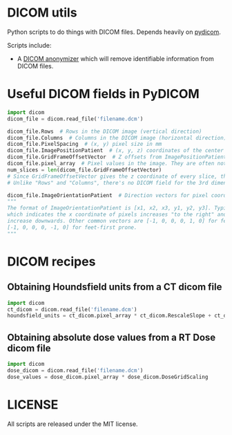 # DICOM utils

Python scripts to do things with DICOM files. Depends heavily on [pydicom](https://github.com/darcymason/pydicom).

Scripts include:

* A [DICOM anonymizer](https://github.com/marenaud/DICOM_utils/wiki/DICOM-Anonymizer) which will remove identifiable information from DICOM files.


# Useful DICOM fields in PyDICOM
```python
import dicom
dicom_file = dicom.read_file('filename.dcm')

dicom_file.Rows  # Rows in the DICOM image (vertical direction)
dicom_file.Columns  # Columns in the DICOM image (horizontal direction)
dicom_file.PixelSpacing  # (x, y) pixel size in mm
dicom_file.ImagePositionPatient  # (x, y, z) coordinates of the center of the top left pixel in the image in mm.
dicom_file.GridFrameOffsetVector  # Z offsets from ImagePositionPatient of each grid slice.
dicom_file.pixel_array  # Pixel values in the image. They are often not in the right units, see below for conversion.
num_slices = len(dicom_file.GridFrameOffsetVector)
# Since GridFrameOffsetVector gives the z coordinate of every slice, the size of the array is the number of slices.
# Unlike "Rows" and "Columns", there's no DICOM field for the 3rd dimension.

dicom_file.ImageOrientationPatient  # Direction vectors for pixel coordinates.
"""
The format of ImageOrientationPatient is [x1, x2, x3, y1, y2, y3]. Typical images are [1, 0, 0, 0, 1, 0]
which indicates the x coordinate of pixels increases "to the right" and the y coordinates
increase downwards. Other common vectors are [-1, 0, 0, 0, 1, 0] for feet-first supine patients and
[-1, 0, 0, 0, -1, 0] for feet-first prone.
"""
```


# DICOM recipes

## Obtaining Houndsfield units from a CT dicom file

```python
import dicom
ct_dicom = dicom.read_file('filename.dcm')
houndsfield_units = ct_dicom.pixel_array * ct_dicom.RescaleSlope + ct_dicom.RescaleIntercept
```

## Obtaining absolute dose values from a RT Dose dicom file

```python
import dicom
dose_dicom = dicom.read_file('filename.dcm')
dose_values = dose_dicom.pixel_array * dose_dicom.DoseGridScaling
```

# LICENSE

All scripts are released under the MIT license.
